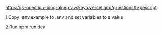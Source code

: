 https://js-question-blog-alnepravskaya.vercel.app/questions/typescript


1.Copy .env.example to .env and set variables to a value

2.Run npm run dev

